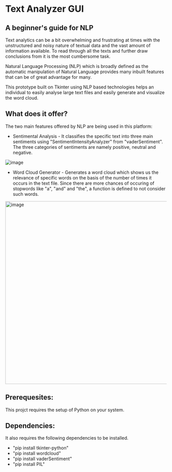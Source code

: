 # Text Analyzer GUI
## A beginner's guide for NLP
Text analytics can be a bit overwhelming and frustrating at times
with the unstructured and noisy nature of textual data and the 
vast amount of information available. To read through all the texts and 
further draw conclusions from it is the most cumbersome task.

Natural Language Processing (NLP) which is broadly defined as the automatic manipulation of
Natural Language provides many inbuilt features that can be of great advantage for many.

This prototype built on Tkinter using NLP based technologies helps an individual to easily analyse large text files and easily generate and visualize the word cloud.

## What does it offer?
The two main features offered by NLP are being used in this platform:
- Sentimental Analysis - It classifies the specific text into three main sentiments using "SentimentIntensityAnalyzer" from "vaderSentiment". The three categories of sentiments are namely positive, neutral and negative.

![image](https://user-images.githubusercontent.com/97681112/202786807-2505adc1-7240-4bc3-8069-19830cd17ed7.png)

- Word Cloud Generator - Generates a word cloud which shows us the relevance of specific words on the basis of the number of times it occurs in the text file. Since there are more chances of occuring of stopwords like "a", "and" and "the", a function is defined to not consider such words.

<img width="572" alt="image" src="https://user-images.githubusercontent.com/97681112/202787652-d6d9ba79-c44d-422e-8d6f-eaf68f389602.png">

## Prerequesites:
This projct requires the setup of Python on your system.

## Dependencies:
It also requires the following dependencies to be installed.
- "pip install tkinter-python"
- "pip install wordcloud"
- "pip install vaderSentiment"
- "pip install PIL"
